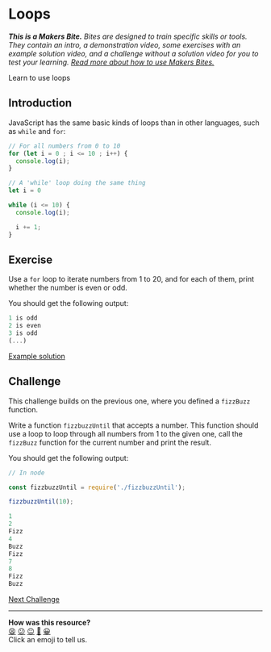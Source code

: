 # Loops

_**This is a Makers Bite.** Bites are designed to train specific skills or tools. They
contain an intro, a demonstration video, some exercises with an example solution video,
and a challenge without a solution video for you to test your learning. [Read more about
how to use Makers
Bites.](https://github.com/makersacademy/course/blob/main/labels/bites.md)_

Learn to use loops

## Introduction

JavaScript has the same basic kinds of loops than in other languages, such as `while` and
`for`:

```js
// For all numbers from 0 to 10
for (let i = 0 ; i <= 10 ; i++) {
  console.log(i);
}

// A 'while' loop doing the same thing
let i = 0

while (i <= 10) {
  console.log(i);

  i += 1;
} 
```

## Exercise

Use a `for` loop to iterate numbers from 1 to 20, and for each of them, print whether the
number is even or odd.

You should get the following output:

```js
1 is odd
2 is even
3 is odd
(...)
```

[Example solution](https://youtu.be/pT9kAUK_kmY?t=409)

## Challenge

This challenge builds on the previous one, where you defined a `fizzBuzz` function.

Write a function `fizzbuzzUntil` that accepts a number. This function should use a loop to
loop through all numbers from 1 to the given one, call the `fizzBuzz` function for the
current number and print the result.

You should get the following output:

```js
// In node

const fizzbuzzUntil = require('./fizzbuzzUntil');

fizzbuzzUntil(10);

1
2
Fizz
4
Buzz
Fizz
7
8
Fizz
Buzz
```

[Next Challenge](07_functions_as_values.md)

<!-- BEGIN GENERATED SECTION DO NOT EDIT -->

---

**How was this resource?**  
[😫](https://airtable.com/shrUJ3t7KLMqVRFKR?prefill_Repository=makersacademy/js-mongo-catchup&prefill_File=js_bites/06_loops.md&prefill_Sentiment=😫) [😕](https://airtable.com/shrUJ3t7KLMqVRFKR?prefill_Repository=makersacademy/js-mongo-catchup&prefill_File=js_bites/06_loops.md&prefill_Sentiment=😕) [😐](https://airtable.com/shrUJ3t7KLMqVRFKR?prefill_Repository=makersacademy/js-mongo-catchup&prefill_File=js_bites/06_loops.md&prefill_Sentiment=😐) [🙂](https://airtable.com/shrUJ3t7KLMqVRFKR?prefill_Repository=makersacademy/js-mongo-catchup&prefill_File=js_bites/06_loops.md&prefill_Sentiment=🙂) [😀](https://airtable.com/shrUJ3t7KLMqVRFKR?prefill_Repository=makersacademy/js-mongo-catchup&prefill_File=js_bites/06_loops.md&prefill_Sentiment=😀)  
Click an emoji to tell us.

<!-- END GENERATED SECTION DO NOT EDIT -->
